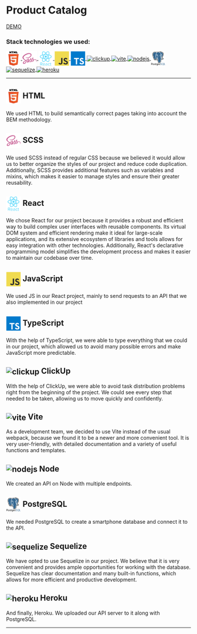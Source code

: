 # Product Catalog

[DEMO](https://fe-oct22-make-feature-not-bug.github.io/product_catalog/)

### Stack technologies we used:

<p align="left">
  <a href="https://www.w3.org/html/" target="_blank" rel="noreferrer">
    <img src="https://raw.githubusercontent.com/devicons/devicon/master/icons/html5/html5-original-wordmark.svg" align="center" alt="html5" width="40" height="40"/>
  </a>
  
  <a href="https://sass-lang.com" target="_blank" rel="noreferrer">
    <img src="https://raw.githubusercontent.com/devicons/devicon/master/icons/sass/sass-original.svg" align="center" alt="sass" width="40" height="40"/>
  </a>
  
  <a href="https://reactjs.org/" target="_blank" rel="noreferrer"> 
    <img src="https://raw.githubusercontent.com/devicons/devicon/master/icons/react/react-original-wordmark.svg" align="center" alt="react" width="40" height="40"/> 
  </a>
  
  <a href="https://developer.mozilla.org/en-US/docs/Web/JavaScript" target="_blank" rel="noreferrer"> 
    <img src="https://raw.githubusercontent.com/devicons/devicon/master/icons/javascript/javascript-original.svg" align="center" alt="javascript" width="40" height="40"/> 
  </a> 
  
  <a href="https://www.typescriptlang.org/" target="_blank" rel="noreferrer"> 
    <img src="https://raw.githubusercontent.com/devicons/devicon/master/icons/typescript/typescript-original.svg" align="center" alt="typescript" width="40" height="40"/>
  </a>
  
  <a href="https://app.clickup.com/" target="_blank" rel="noreferrer">
    <img src="https://seeklogo.com/images/C/clickup-symbol-logo-BB24230BBB-seeklogo.com.png" alt="clickup" align="center" width="35" height="40"/>
  </a>
  
  <a href="https://vitejs.dev/" target="_blank" rel="noreferrer"> 
    <img  src="https://camo.githubusercontent.com/61e102d7c605ff91efedb9d7e47c1c4a07cef59d3e1da202fd74f4772122ca4e/68747470733a2f2f766974656a732e6465762f6c6f676f2e737667" alt="vite" align="center" width="40" height="40"/>
  </a>
  
  <a href="https://nodejs.org" target="_blank" rel="noreferrer">
    <img src="https://cdn.jsdelivr.net/gh/devicons/devicon/icons/nodejs/nodejs-original.svg" align="center" alt="nodejs" width="40" height="40"/>
  </a> 
 
  <a href="https://www.postgresql.org" target="_blank" rel="noreferrer"> 
    <img src="https://raw.githubusercontent.com/devicons/devicon/master/icons/postgresql/postgresql-original-wordmark.svg" align="center" alt="postgresql" width="40" height="40"/> 
  </a>
 
 <a href="https://sequelize.org/" target="_blank" rel="noreferrer">
    <img src="https://cdn.iconscout.com/icon/free/png-512/sequelize-2-1175003.png?f=avif&w=256" alt="sequelize" align="center" alt="nodejs" width="40" height="40"/>
 </a>
 
 <a href="https://dashboard.heroku.com/" target="_blank" rel="noreferrer">
    <img src="https://cdn.iconscout.com/icon/free/png-512/heroku-9-1175212.png?f=avif&w=256" alt="heroku" align="center" alt="heroku" width="40" height="40"/>
 </a> 
</p>

---

<h2>
<img src="https://raw.githubusercontent.com/devicons/devicon/master/icons/html5/html5-original-wordmark.svg" align="center" alt="html5" width="40" height="40"/>
  HTML
</h2>

<p>
  We used HTML to build semantically correct pages taking into account the BEM methodology.
</p>

<h2>
  <img src="https://raw.githubusercontent.com/devicons/devicon/master/icons/sass/sass-original.svg" align="center" alt="sass" width="40" height="40"/>
  SCSS
</h2>

<p>
  We used SCSS instead of regular CSS because we believed it would allow us to better organize the styles of our project and reduce code duplication. 
  Additionally, SCSS provides additional features such as variables and mixins, which makes it easier to manage styles and ensure their greater reusability.
</p>

<h2>
  <img src="https://raw.githubusercontent.com/devicons/devicon/master/icons/react/react-original-wordmark.svg" align="center" alt="react" width="40" height="40"/> 
  React
</h2>

<p>
  We chose React for our project because it provides a robust and efficient way to build complex user interfaces with reusable components. 
  Its virtual DOM system and efficient rendering make it ideal for large-scale applications, 
  and its extensive ecosystem of libraries and tools allows for easy integration with other technologies. 
  Additionally, React's declarative programming model simplifies the development process and makes it easier to maintain our codebase over time.
</p>

<h2>
  <img src="https://raw.githubusercontent.com/devicons/devicon/master/icons/javascript/javascript-original.svg" align="center" alt="javascript" width="40" height="40"/> 
  JavaScript
</h2>

<p>
  We used JS in our React project, mainly to send requests to an API that we also implemented in our project
</p>

<h2>
  <img src="https://raw.githubusercontent.com/devicons/devicon/master/icons/typescript/typescript-original.svg" align="center" alt="typescript" width="40" height="40"/>
  TypeScript
</h2>

<p>
  With the help of TypeScript, we were able to type everything that we could in our project, 
  which allowed us to avoid many possible errors and make JavaScript more predictable.
</p>

<h2>
   <img src="https://seeklogo.com/images/C/clickup-symbol-logo-BB24230BBB-seeklogo.com.png" alt="clickup" align="center" width="35" height="40"/>
  ClickUp
</h2>

<p>
  With the help of ClickUp, we were able to avoid task distribution problems right from the beginning of the project. 
  We could see every step that needed to be taken, allowing us to move quickly and confidently.
</p>

<h2>
   <img  src="https://camo.githubusercontent.com/61e102d7c605ff91efedb9d7e47c1c4a07cef59d3e1da202fd74f4772122ca4e/68747470733a2f2f766974656a732e6465762f6c6f676f2e737667" alt="vite" align="center" width="40" height="40"/>
  Vite
</h2>

<p>
  As a development team, we decided to use Vite instead of the usual webpack, because we found it to be a newer and more convenient tool. It is very user-friendly,       with detailed documentation and a variety of useful functions and templates.
</p>

<h2>
   <img src="https://cdn.jsdelivr.net/gh/devicons/devicon/icons/nodejs/nodejs-original.svg" align="center" alt="nodejs" width="40" height="40"/>
  Node
</h2>

<p>
  We created an API on Node with multiple endpoints.
</p>

<h2>
   <img src="https://raw.githubusercontent.com/devicons/devicon/master/icons/postgresql/postgresql-original-wordmark.svg" align="center" alt="postgresql" width="40" height="40"/> 
  PostgreSQL
</h2>

<p>
  We needed PostgreSQL to create a smartphone database and connect it to the API.
</p>

<h2>
   <img src="https://cdn.iconscout.com/icon/free/png-512/sequelize-2-1175003.png?f=avif&w=256" alt="sequelize" align="center" alt="nodejs" width="40" height="40"/> 
  Sequelize
</h2>

<p>
  We have opted to use Sequelize in our project. We believe that it is very convenient and provides ample opportunities for working with the database. 
  Sequelize has clear documentation and many built-in functions, which allows for more efficient and productive development.
</p>

<h2>
   <img src="https://cdn.iconscout.com/icon/free/png-512/heroku-9-1175212.png?f=avif&w=256" alt="heroku" align="center" alt="heroku" width="40" height="40"/>
  Heroku
</h2>

<p>
  And finally, Heroku. We uploaded our API server to it along with PostgreSQL.
</p>

---
